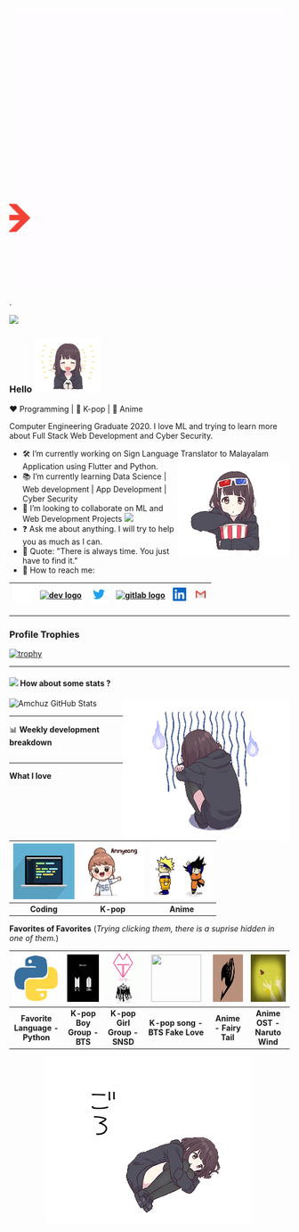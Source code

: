 <p align="center">
  <img src="https://github.com/Amchuz/Amchuz/blob/master/Amchuz.gif">
</p>
  
.
  


  ![](https://komarev.com/ghpvc/?username=your-github-username&color=blue&style=flat-square&label=PROFILE+VIEWS)

### Hello   <img src="https://github.com/Amchuz/Amchuz/blob/master/hello.gif" width="120px">
  
:heart: Programming | :black_heart: K-pop | :blue_heart: Anime
  
Computer Engineering Graduate 2020. I love ML and trying to learn more about Full Stack Web Development and Cyber Security. 

- :hammer_and_wrench: I’m currently working on Sign Language Translator to Malayalam Application using Flutter and Python. <img align="right" src="https://github.com/Amchuz/Amchuz/blob/master/animegirl.gif" width="200" height="170">
- :books: I’m currently learning Data Science | Web development | App Development | Cyber Security
- :handshake: I’m looking to collaborate on ML and Web Development Projects <img src="https://media.giphy.com/media/WUlplcMpOCEmTGBtBW/giphy.gif" width="30">
- :question: Ask me about anything. I will try to help you as much as I can.
- :microphone: Quote: "There is always time. You just have to find it."
- :car: How to reach me:

| [<img src="https://raw.githubusercontent.com/Delta456/Delta456/master/img/github.png" alt="github logo" width="34">](https://github.com/Amchuz) |  [<img src="https://raw.githubusercontent.com/Delta456/Delta456/master/img/dev.png" alt="dev logo" width="24">](https://dev.to/amchuz) |  [<img src="https://raw.githubusercontent.com/Delta456/Delta456/master/img/twitter.png" alt="twitter logo" width="34">](https://twitter.com/PrifyPhilip) |  [<img src="https://raw.githubusercontent.com/Delta456/Delta456/master/img/gitlab.png" alt="gitlab logo" width="24">](https://gitlab.com/Amchuz) |  [<img src="https://github.com/Amchuz/Amchuz/blob/master/linkedin.jpeg" alt="linkedin logo" width="24">](https://www.linkedin.com/in/prify-philip-343b53150/) |  [<img src="https://github.com/Amchuz/Amchuz/blob/master/gmail.jpeg" alt="gmail logo" width="24">](amchu1714@gmail.com)
|---|---|---|---|---|---|

----
### Profile Trophies

[![trophy](https://github-profile-trophy.vercel.app/?username=amchuz)](https://github.com/ryo-ma/github-profile-trophy)

----

#### <img src="https://media.giphy.com/media/VgCDAzcKvsR6OM0uWg/giphy.gif" width="50"> How about some stats ?
  
  
![Amchuz GitHub Stats](https://github-readme-stats.vercel.app/api?username=Amchuz&show_icons=true&theme=highcontrast)<img align="right" src="https://github.com/Amchuz/Amchuz/blob/master/mess.gif" width="300" height="255">
 

-------

📊 **Weekly development breakdown**
<!--START_SECTION:waka-->
```text

```
<!--END_SECTION:waka-->

-----
  
  
**What I love**

| <img src=https://github.com/Amchuz/Amchuz/blob/master/coding.gif width="110" height="100"> | <img src=https://github.com/Amchuz/Amchuz/blob/master/kpop.gif width="110" height="100"> | <img src=https://github.com/Amchuz/Amchuz/blob/master/animeicon.gif width="110" height="100"> | 
| :---: | :---: | :---: |
| <b>Coding</b> | <b>K-pop</b> | <b>Anime</b> |

  
**Favorites of Favorites** (*Trying clicking them, there is a suprise hidden in one of them.*)

| <img src=https://github.com/Amchuz/Amchuz/blob/master/python.gif width="85" height="85"> | <img src=https://github.com/Amchuz/Amchuz/blob/master/bts.gif width="85" height="85"> | <img src=https://github.com/Amchuz/Amchuz/blob/master/gg.gif width="85" height="90"> | <a href="https://www.youtube.com/watch?v=7C2z4GqqS5E" target="_blank"><img src=https://github.com/Amchuz/Amchuz/blob/master/fl.gif width="90" height="85"></a> | <img src=https://github.com/Amchuz/Amchuz/blob/master/fairytail.gif width="100" height="85"> | <a href="https://www.youtube.com/watch?v=IcseamG7ReY" target="_blank"><img src=https://github.com/Amchuz/Amchuz/blob/master/naruto.gif width="85" height="85"></a> | 
| :---: | :---: | :---: | :---: | :---: | :---: |
| <b>Favorite Language - Python </b> | <b>K-pop Boy Group - BTS</b> | <b>K-pop Girl Group - SNSD </b> | <b>K-pop song - BTS Fake Love</b> | <b>Anime - Fairy Tail</b> | <b>Anime OST - Naruto Wind</b> | 

  
<p align="center">
 <img src="https://github.com/Amchuz/Amchuz/blob/master/rolling.gif">
</p>
